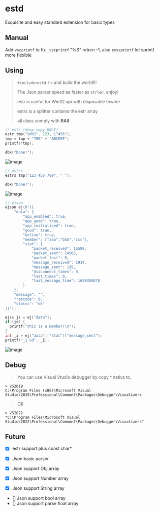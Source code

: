 # estd
Exquisite and easy standard extension for basic types

## Manual
Add `vscprintf` to fix `_vscprintf` "%S" return -1,
also `exxsprintf` let sprintf more flexible

## Using
> `#include<estd.h>` and build the world!!!
>
> The Json parser speed as faster as `strlen`, enjoy!
>
> estr is useful for Win32 api with disposable towide
>
> estrs is a splitter contains the estr array
>
> all class comply with **RAII**
> 

```cpp
// estr (deep copy ONLY)
estr tmp("%d%S", 123, L"456");
tmp = tmp + "789" + "ABCDEF";
printf(*tmp);

dbk("Done!");
```
![image](https://github.com/KsaNL/estd/assets/73447685/15225cd3-73c7-481f-b747-87248ac2ea9f)

```cpp
// estrs 
estrs tmp("123 456 789", " ");

dbk("Done!");
```
![image](https://github.com/KsaNL/estd/assets/73447685/9cc6710e-f3eb-40e7-b6f7-ebf65dfacd1a)


```cpp
// ejson
ejson ej(R"({
    "data": {
        "app_enabled": true,
        "app_good": true,
        "app_initialized": true,
        "good": true,
        "online": true,
        "member": ["aaa","bbb","ccc"],
        "stat": {
            "packet_received": 16598,
            "packet_sent": 14505,
            "packet_lost": 0,
            "message_received": 1914,
            "message_sent": 135,
            "disconnect_times": 0,
            "lost_times": 0,
            "last_message_time": 1689350878
        }
    },
    "message": "",
    "retcode": 0,
    "status": "ok"
})");

ejs& js = ej["data"];
if (js) {
  printf("this is a member!\n");
}
int _i = ej["data"]["stat"]["message_sent"];
printf("_i %d", _i);
```
![image](https://github.com/KsaNL/estd/assets/73447685/70ff2fc9-1c79-4c74-b266-599ac0bf1e1f)


## Debug

> You can use Visual Vtudio debugger by copy *.nativs to, 
```
> VS2019
C:\Program Files (x86)\Microsoft Visual Studio\2019\Professional\Common7\Packages\Debugger\Visualizers
```

> OR 
```
> VS2022
"C:\Program Files\Microsoft Visual Studio\2022\Professional\Common7\Packages\Debugger\Visualizers"
```

## Future
- [x] estr support plus const char*

- [x] Json basic parser
- [x] Json support Obj array
- [x] Json support Number array
- [x] Json support String array
- [] Json support bool array
- [] Json support parse float array
